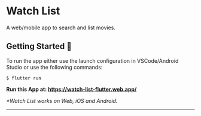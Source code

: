 # Watch List

A web/mobile app to search and list movies.

## Getting Started 🚀

To run the app either use the launch configuration in VSCode/Android Studio or use the following commands:

```
$ flutter run
```

**Run this App at: https://watch-list-flutter.web.app/**

_\*Watch List works on Web, iOS and Android._

---
